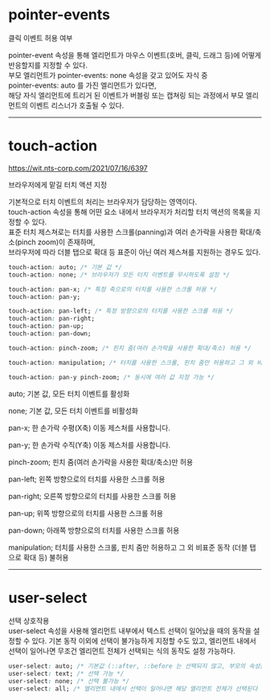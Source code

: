 # pointer-events

클릭 이벤트 허용 여부

pointer-event 속성을 통해 엘리먼트가 마우스 이벤트(호버, 클릭, 드래그 등)에 어떻게 반응할지를 지정할 수 있다.  
부모 엘리먼트가 pointer-events: none 속성을 갖고 있어도 자식 중  
pointer-events: auto 를 가진 엘리먼트가 있다면,  
해당 자식 엘리먼트에 트리거 된 이벤트가 버블링 또는 캡쳐링 되는 과정에서 부모 엘리먼트의 이벤트 리스너가 호출될 수 있다.

---

# touch-action

https://wit.nts-corp.com/2021/07/16/6397

브라우저에게 맡길 터치 액션 지정

기본적으로 터치 이벤트의 처리는 브라우저가 담당하는 영역이다.  
touch-action 속성을 통해 어떤 요소 내에서 브라우저가 처리할 터치 액션의 목록을 지정할 수 있다.  
표준 터치 제스쳐로는 터치를 사용한 스크롤(panning)과 여러 손가락을 사용한 확대/축소(pinch zoom)이 존재하며,  
브라우저에 따라 더블 탭으로 확대 등 표준이 아닌 여러 제스쳐를 지원하는 경우도 있다.

```css
touch-action: auto; /* 기본 값 */
touch-action: none; /* 브라우저가 모든 터치 이벤트를 무시하도록 설정 */

touch-action: pan-x; /* 특정 축으로의 터치를 사용한 스크롤 허용 */
touch-action: pan-y;

touch-action: pan-left; /* 특정 방향으로의 터치를 사용한 스크롤 허용 */
touch-action: pan-right;
touch-action: pan-up;
touch-action: pan-down;

touch-action: pinch-zoom; /* 핀치 줌(여러 손가락을 사용한 확대/축소) 허용 */

touch-action: manipulation; /* 터치를 사용한 스크롤, 핀치 줌만 허용하고 그 외 비표준 동작 (더블 탭으로 확대 등) 불허용 */

touch-action: pan-y pinch-zoom; /* 동시에 여러 값 지정 가능 */
```

auto;
기본 값, 모든 터치 이벤트를 활성화

none;
기본 값, 모든 터치 이벤트를 비활성화

pan-x;
한 손가락 수평(X축) 이동 제스처를 사용합니다.

pan-y;
한 손가락 수직(Y축) 이동 제스처를 사용합니다.

pinch-zoom;
핀치 줌(여러 손가락을 사용한 확대/축소)만 허용

pan-left;
왼쪽 방향으로의 터치를 사용한 스크롤 허용

pan-right;
오른쪽 방향으로의 터치를 사용한 스크롤 허용

pan-up;
위쪽 방향으로의 터치를 사용한 스크롤 허용

pan-down;
아래쪽 방향으로의 터치를 사용한 스크롤 허용

manipulation;
터치를 사용한 스크롤, 핀치 줌만 허용하고 그 외 비표준 동작 (더블 탭으로 확대 등) 불허용

---

# user-select

선택 상호작용  
user-select 속성을 사용해 엘리먼트 내부에서 텍스트 선택이 일어났을 때의 동작을 설정할 수 있다. 기본 동작 이외에 선택이 불가능하게 지정할 수도 있고, 엘리먼트 내에서 선택이 일어나면 무조건 엘리먼트 전체가 선택되는 식의 동작도 설정 가능하다.

```css
user-select: auto; /* 기본값 (::after, ::before 는 선택되지 않고, 부모의 속성을 따름) */
user-select: text; /* 선택 가능 */
user-select: none; /* 선택 불가능 */
user-select: all; /* 엘리먼트 내에서 선택이 일어나면 해당 엘리먼트 전체가 선택된다 */
```
